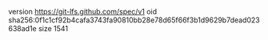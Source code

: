 version https://git-lfs.github.com/spec/v1
oid sha256:0f1c1cf92b4cafa3743fa90810bb28e78d65f66f3b1d9629b7dead023638ad1e
size 1541
